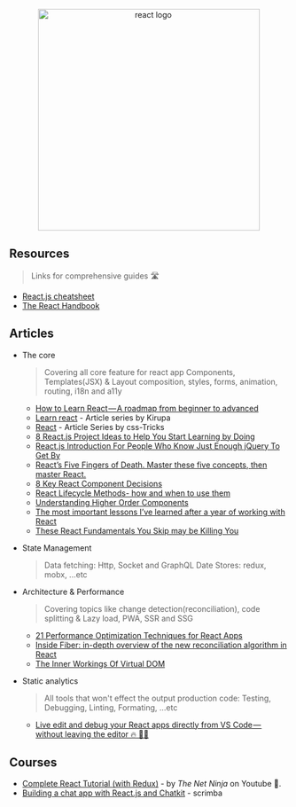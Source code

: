 <p align="center">
  <img width="400" src="https://cdn.worldvectorlogo.com/logos/react.svg"  alt="react logo">
</p>

## Resources
> Links for comprehensive guides 🛣

- [React.js cheatsheet](https://devhints.io/react)
- [The React Handbook](https://www.freecodecamp.org/news/the-react-handbook-b71c27b0a795/)

## Articles

  - The core
    > Covering all core feature for react app
    > Components, Templates(JSX) & Layout composition, styles, forms, animation, routing, i18n and a11y

    - [How to Learn React — A roadmap from beginner to advanced](https://www.freecodecamp.org/news/learning-react-roadmap-from-scratch-to-advanced-bff7735531b6/)
    - [Learn react](https://www.kirupa.com/react/index.htm) - Article series by Kirupa
    - [React](https://css-tricks.com/guides/react/) - Article Series by css-Tricks
    - [8 React.js Project Ideas to Help You Start Learning by Doing](https://www.freecodecamp.org/news/8-reactjs-project-ideas-to-start-learning-by-doing/)
    - [React.js Introduction For People Who Know Just Enough jQuery To Get By](http://chibicode.com/react-js-introduction-for-people-who-know-just-enough-jquery-to-get-by/)
    - [React’s Five Fingers of Death. Master these five concepts, then master React.](https://medium.freecodecamp.com/the-5-things-you-need-to-know-to-understand-react-a1dbd5d114a3)
    - [8 Key React Component Decisions](https://medium.freecodecamp.org/8-key-react-component-decisions-cc965db11594)
    - [React Lifecycle Methods- how and when to use them](https://engineering.musefind.com/react-lifecycle-methods-how-and-when-to-use-them-2111a1b692b1)
    - [Understanding Higher Order Components](https://medium.freecodecamp.org/understanding-higher-order-components-6ce359d761b)
    - [The most important lessons I’ve learned after a year of working with React](https://medium.freecodecamp.org/mindset-lessons-from-a-year-with-react-1de862421981)
    - [These React Fundamentals You Skip may be Killing You](https://medium.freecodecamp.org/these-react-fundamentals-you-skip-may-be-killing-you-7629fb87dd4a)

  - State Management
    > Data fetching: Http, Socket and GraphQL
    > Date Stores: redux, mobx, ...etc

  - Architecture & Performance
    > Covering topics like change detection(reconciliation), code splitting & Lazy load, PWA, SSR and SSG

    - [21 Performance Optimization Techniques for React Apps](https://www.codementor.io/blog/react-optimization-5wiwjnf9hj)
    - [Inside Fiber: in-depth overview of the new reconciliation algorithm in React](https://indepth.dev/inside-fiber-in-depth-overview-of-the-new-reconciliation-algorithm-in-react/)
    - [The Inner Workings Of Virtual DOM](https://medium.com/@rajaraodv/the-inner-workings-of-virtual-dom-666ee7ad47cf)

  - Static analytics
    > All tools that won't effect the output production code: Testing, Debugging, Linting, Formating, ...etc

    - [Live edit and debug your React apps directly from VS Code — without leaving the editor 🔥 🎉🎈](https://medium.com/@auchenberg/live-edit-and-debug-your-react-apps-directly-from-vs-code-without-leaving-the-editor-3da489ed905f)


## Courses

- [Complete React Tutorial (with Redux)](https://www.youtube.com/playlist?list=PL4cUxeGkcC9ij8CfkAY2RAGb-tmkNwQHG) - by _The Net Ninja_ on Youtube 📃.
- [Building a chat app with React.js and Chatkit](https://scrimba.com/g/greactchatkit) - scrimba
